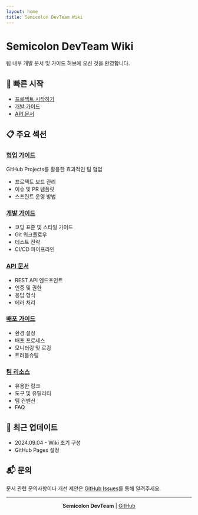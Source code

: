 ```yaml
---
layout: home
title: Semicolon DevTeam Wiki
---
```


# Semicolon DevTeam Wiki

팀 내부 개발 문서 및 가이드 허브에 오신 것을 환영합니다.

## 🚀 빠른 시작

- [프로젝트 시작하기](/docs/getting-started/)
- [개발 가이드](/docs/development/)
- [API 문서](/docs/api/)

## 📋 주요 섹션

### [협업 가이드](/docs/collaboration/)
GitHub Projects를 활용한 효과적인 팀 협업
- 프로젝트 보드 관리
- 이슈 및 PR 템플릿
- 스프린트 운영 방법


### [개발 가이드](/docs/development/)
- 코딩 표준 및 스타일 가이드
- Git 워크플로우
- 테스트 전략
- CI/CD 파이프라인

### [API 문서](/docs/api/)
- REST API 엔드포인트
- 인증 및 권한
- 응답 형식
- 에러 처리

### [배포 가이드](/docs/deployment/)
- 환경 설정
- 배포 프로세스
- 모니터링 및 로깅
- 트러블슈팅

### [팀 리소스](/docs/resources/)
- 유용한 링크
- 도구 및 유틸리티
- 팀 컨벤션
- FAQ

## 🔄 최근 업데이트

- 2024.09.04 - Wiki 초기 구성
- GitHub Pages 설정

## 📬 문의

문서 관련 문의사항이나 개선 제안은 [GitHub Issues](https://github.com/semicolon-devteam/docs/issues)를 통해 알려주세요.

---

<div align="center">
  <strong>Semicolon DevTeam</strong> | 
  <a href="https://github.com/semicolon-devteam">GitHub</a>
</div>